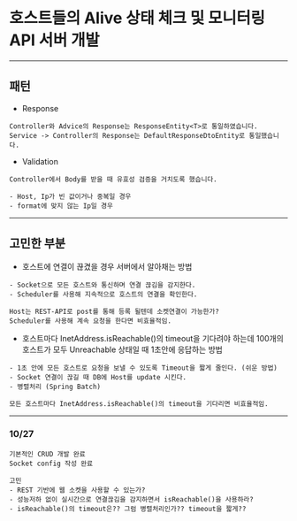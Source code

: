 # 호스트들의 Alive 상태 체크 및 모니터링 API 서버 개발

<hr/>

## 패턴

- Response

```
Controller와 Advice의 Response는 ResponseEntity<T>로 통일하였습니다.
Service -> Controller의 Response는 DefaultResponseDtoEntity로 통일했습니다.
```

- Validation

```
Controller에서 Body를 받을 때 유효성 검증을 거치도록 했습니다.

- Host, Ip가 빈 값이거나 중복일 경우
- format에 맞지 않는 Ip일 경우
```

<hr/>

## 고민한 부분

- 호스트에 연결이 끊겼을 경우 서버에서 알아채는 방법

```
- Socket으로 모든 호스트와 통신하며 연결 끊김을 감지한다.
- Scheduler를 사용해 지속적으로 호스트의 연결을 확인한다.

Host는 REST-API로 post를 통해 등록 될텐데 소켓연결이 가능한가?
Scheduler를 사용해 계속 요청을 한다면 비효율적임.
```

- 호스트마다 InetAddress.isReachable()의 timeout을 기다려야 하는데 100개의 호스트가 모두 Unreachable 상태일 때 1초안에 응답하는 방법

```
- 1초 안에 모든 호스트로 요청을 보낼 수 있도록 Timeout을 짧게 줄인다. (쉬운 방법)
- Socket 연결이 끊길 때 DB에 Host를 update 시킨다.
- 병렬처리 (Spring Batch)

모든 호스트마다 InetAddress.isReachable()의 timeout을 기다리면 비효율적임.
```

<hr/>

### 10/27
```
기본적인 CRUD 개발 완료 
Socket config 작성 완료

고민
- REST 기반에 웹 소켓을 사용할 수 있는가?
- 성능저하 없이 실시간으로 연결끊김을 감지하면서 isReachable()을 사용하라?
- isReachable()의 timeout은?? 그럼 병렬처리인가?? timeout을 짧게??
```



